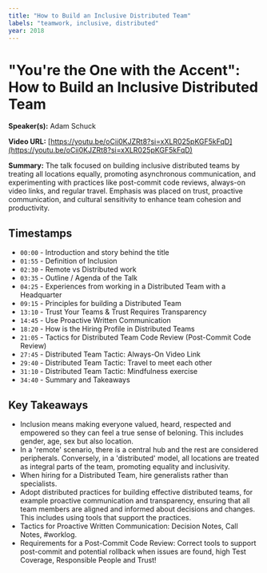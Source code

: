 ```yaml
---
title: "How to Build an Inclusive Distributed Team"
labels: "teamwork, inclusive, distributed"
year: 2018
---
```


# "You're the One with the Accent": How to Build an Inclusive Distributed Team

**Speaker(s):** Adam Schuck

**Video URL:** [https://youtu.be/oCii0KJZRt8?si=xXLR025pKGF5kFqD](https://youtu.be/oCii0KJZRt8?si=xXLR025pKGF5kFqD)

**Summary:** The talk focused on building inclusive distributed teams by treating all locations equally, promoting asynchronous communication, and experimenting with practices like post-commit code reviews, always-on video links, and regular travel. Emphasis was placed on trust, proactive communication, and cultural sensitivity to enhance team cohesion and productivity.

## Timestamps

- `00:00` - Introduction and story behind the title
- `01:55` - Definition of Inclusion
- `02:30` - Remote vs Distributed work
- `03:35` - Outline / Agenda of the Talk
- `04:25` - Experiences from working in a Distributed Team with a Headquarter
- `09:15` - Principles for building a Distributed Team
- `13:10` - Trust Your Teams & Trust Requires Transparency
- `14:45` - Use Proactive Written Communication
- `18:20` - How is the Hiring Profile in Distributed Teams
- `21:05` - Tactics for Distributed Team Code Review (Post-Commit Code Review)
- `27:45` - Distributed Team Tactic: Always-On Video Link
- `29:40` - Distributed Team Tactic: Travel to meet each other
- `31:10` - Distributed Team Tactic: Mindfulness exercise
- `34:40` - Summary and Takeaways

## Key Takeaways

- Inclusion means making everyone valued, heard, respected and empowered so they can feel a true sense of beloning. This includes gender, age, sex but also location.
- In a 'remote' scenario, there is a central hub and the rest are considered peripherals. Conversely, in a 'distributed' model, all locations are treated as integral parts of the team, promoting equality and inclusivity.
- When hiring for a Distributed Team, hire generalists rather than specialists.
- Adopt distributed practices for building effective distributed teams, for example proactive communication and transparency, ensuring that all team members are aligned and informed about decisions and changes. This includes using tools that support the practices.
- Tactics for Proactive Written Communication: Decision Notes, Call Notes, #worklog.
- Requirements for a Post-Commit Code Review: Correct tools to support post-commit and potential rollback when issues are found, high Test Coverage, Responsible People and Trust!
